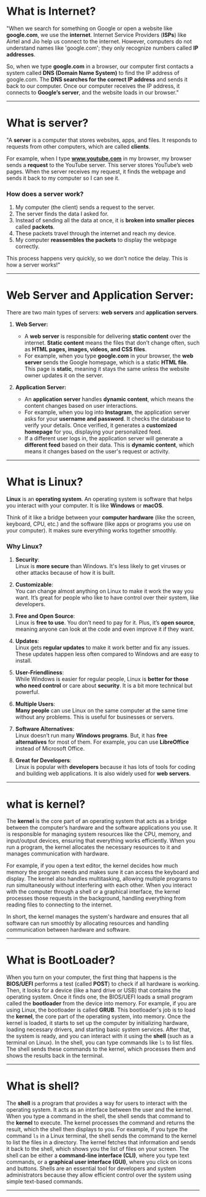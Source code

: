 # What is Internet?

"When we search for something on Google or open a website like **google.com**, we use the **internet**. Internet Service Providers (**ISPs**) like Airtel and Jio help us connect to the internet. However, computers do not understand names like 'google.com'; they only recognize numbers called **IP addresses**.  

So, when we type **google.com** in a browser, our computer first contacts a system called **DNS (Domain Name System)** to find the IP address of google.com. The **DNS searches for the correct IP address** and sends it back to our computer. Once our computer receives the IP address, it connects to **Google’s server**, and the website loads in our browser."  

--- 

# What is server?

"A **server** is a computer that stores websites, apps, and files. It responds to requests from other computers, which are called **clients**.  

For example, when I type **www.youtube.com** in my browser, my browser sends a **request** to the YouTube server. This server stores YouTube’s web pages. When the server receives my request, it finds the webpage and sends it back to my computer so I can see it.  

### How does a server work?  
1. My computer (the client) sends a request to the server.  
2. The server finds the data I asked for.  
3. Instead of sending all the data at once, it is **broken into smaller pieces** called **packets**.  
4. These packets travel through the internet and reach my device.  
5. My computer **reassembles the packets** to display the webpage correctly.  

This process happens very quickly, so we don’t notice the delay. This is how a server works!"  

---

# **Web Server and Application Server:**

There are two main types of servers: **web servers** and **application servers**.

1. **Web Server:**
   - A **web server** is responsible for delivering **static content** over the internet. **Static content** means the files that don’t change often, such as **HTML pages, images, videos, and CSS files**.  
   - For example, when you type **google.com** in your browser, the **web server** sends the Google homepage, which is a static **HTML file**. This page is **static**, meaning it stays the same unless the website owner updates it on the server.

2. **Application Server:**
   - An **application server** handles **dynamic content**, which means the content changes based on user interactions.  
   - For example, when you log into **Instagram**, the application server asks for your **username and password**. It checks the database to verify your details. Once verified, it generates a **customized homepage** for you, displaying your personalized feed.
   - If a different user logs in, the application server will generate a **different feed** based on their data. This is **dynamic content**, which means it changes based on the user's request or activity.

---

# **What is Linux?**

**Linux** is an **operating system**. An operating system is software that helps you interact with your computer. It is like **Windows** or **macOS**. 

Think of it like a bridge between your **computer hardware** (like the screen, keyboard, CPU, etc.) and the software (like apps or programs you use on your computer). It makes sure everything works together smoothly.

### **Why Linux?**

1. **Security**:  
   Linux is **more secure** than Windows. It's less likely to get viruses or other attacks because of how it is built.

2. **Customizable**:  
   You can change almost anything on Linux to make it work the way you want. It’s great for people who like to have control over their system, like developers.

3. **Free and Open Source**:  
   Linux is **free to use**. You don’t need to pay for it. Plus, it’s **open source**, meaning anyone can look at the code and even improve it if they want.

4. **Updates**:  
   Linux gets **regular updates** to make it work better and fix any issues. These updates happen less often compared to Windows and are easy to install.

5. **User-Friendliness**:  
   While Windows is easier for regular people, Linux is **better for those who need control** or care about **security**. It is a bit more technical but powerful.

6. **Multiple Users**:  
   **Many people** can use Linux on the same computer at the same time without any problems. This is useful for businesses or servers.

7. **Software Alternatives**:  
   Linux doesn’t run many **Windows programs**. But, it has **free alternatives** for most of them. For example, you can use **LibreOffice** instead of Microsoft Office.

8. **Great for Developers**:  
   Linux is popular with **developers** because it has lots of tools for coding and building web applications. It is also widely used for **web servers**.

---

# what is kernel?

The **kernel** is the core part of an operating system that acts as a bridge between the computer’s hardware and the software applications you use. It is responsible for managing system resources like the CPU, memory, and input/output devices, ensuring that everything works efficiently. When you run a program, the kernel allocates the necessary resources to it and manages communication with hardware. 

For example, if you open a text editor, the kernel decides how much memory the program needs and makes sure it can access the keyboard and display. The kernel also handles multitasking, allowing multiple programs to run simultaneously without interfering with each other. When you interact with the computer through a shell or a graphical interface, the kernel processes those requests in the background, handling everything from reading files to connecting to the internet.

In short, the kernel manages the system's hardware and ensures that all software can run smoothly by allocating resources and handling communication between hardware and software.

---

# What is BootLoader?

When you turn on your computer, the first thing that happens is the **BIOS/UEFI** performs a test (called **POST**) to check if all hardware is working. Then, it looks for a device (like a hard drive or USB) that contains the operating system. Once it finds one, the BIOS/UEFI loads a small program called the **bootloader** from the device into memory. For example, if you are using Linux, the bootloader is called **GRUB**. This bootloader's job is to load the **kernel**, the core part of the operating system, into memory. Once the kernel is loaded, it starts to set up the computer by initializing hardware, loading necessary drivers, and starting basic system services. After that, the system is ready, and you can interact with it using the **shell** (such as a terminal on Linux). In the shell, you can type commands like `ls` to list files. The shell sends these commands to the kernel, which processes them and shows the results back in the terminal.

---

# What is shell?

The **shell** is a program that provides a way for users to interact with the operating system. It acts as an interface between the user and the kernel. When you type a command in the shell, the shell sends that command to the **kernel** to execute. The kernel processes the command and returns the result, which the shell then displays to you. For example, if you type the command `ls` in a Linux terminal, the shell sends the command to the kernel to list the files in a directory. The kernel fetches that information and sends it back to the shell, which shows you the list of files on your screen. The shell can be either a **command-line interface (CLI)**, where you type text commands, or a **graphical user interface (GUI)**, where you click on icons and buttons. Shells are an essential tool for developers and system administrators because they allow efficient control over the system using simple text-based commands.

---

